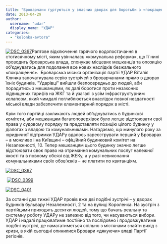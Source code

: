 ```yaml
---
title: "Броварчани гуртуються у власних дворах для боротьби з «покращенням»"
date: 2013-04-29
author: 
  username: "udar"
  display_name: "УДАР"
categories: 
  - "kolonka-avtora"
---
```


[![DSC_0397](https://mpz.brovary.org/wp-content/uploads/2013/04/DSC_0397.jpg)](https://mpz.brovary.org/wp-content/uploads/2013/04/DSC_0397.jpg)Раптове відключення гарячого водопостачання в стотисячному місті, яким увінчалась «комунальна реформа», що її нині проводить броварська влада, спонукає місцевих мешканців та опозицію об’єднуватись для подолання все нових наслідків безжального «покращення».  Броварська міська організація партії УДАР Віталія Кличка започаткувала серію зустрічей з броварчанами прямо в дворах їхніх будинків. "Ударівці" вийшли безпосередньо до людей, аби порадитись з мешканцями, як далі боротися проти незаконно підвищених тарифів на ЖКГ та й узагалі з усім інфраструктурним колапсом, який чимдалі поглиблюється внаслідок повної нездатності міської влади забезпечити елементарний порядок в місті.

Крім того партійці закликають людей об’єднуватись в будинкові комітети, аби мешканцям багатоповерхівок було легше відстоювати свої права у судовому порядку та представляти позицію цілого будинку у діалогах з владою та комунальниками. Нагадаємо, що минулого року за юридичної підтримки УДАРу вдалось зареєструвати перший у Броварах – а можливо і на Київщині – офіційний будинковий комітет на Незалежності, 10. Тепер мешканцям цього будинку значно легше відстоювати своє право на отримання комунальних послуг належної якості та в повному обсязі від ЖЕКу, а у разі невиконання комунальниками своїх обов’язків – не платити по квитанціям.

[![DSC_0397](https://mpz.brovary.org/wp-content/uploads/2013/04/DSC_03971.jpg)](https://mpz.brovary.org/wp-content/uploads/2013/04/DSC_03971.jpg)

 [![DSC_0399](https://mpz.brovary.org/wp-content/uploads/2013/04/DSC_0399.jpg)](https://mpz.brovary.org/wp-content/uploads/2013/04/DSC_0399.jpg)

[![DSC_0401](https://mpz.brovary.org/wp-content/uploads/2013/04/DSC_0401.jpg)](https://mpz.brovary.org/wp-content/uploads/2013/04/DSC_0401.jpg)

За останні два тижні УДАР провів вже дві подібні зустрічі – у дворах будинків бульвару Незалежності, 2 та на вулиці Короленка. На зустріч з партійцями приходять десятки людей, тому що бачать реальну та системну роботу УДАРу не залежно від того, чи насуваються вибори. УДАР і надалі працюватиме постійно та послідовно і продовжуватиме подібні зустрічі, де намагатиметься спільно з містянами знайти вихід з кризи, в якій сьогодні опинилися Бровари «дякуючи» владі Партії регіонів.
